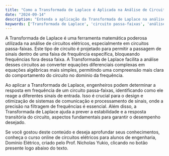 ```yaml
---
title: "Como a Transformada de Laplace é Aplicada na Análise de Circuitos Passa-Faixas?"
date: "2024-09-14"
description: "Entenda a aplicação da Transformada de Laplace na análise de circuitos passa-faixas e sua importância na engenharia elétrica."
keywords: ['Transformada de Laplace', 'circuito passa-faixas', 'análise de circuitos', 'engenharia elétrica']
---
```


A Transformada de Laplace é uma ferramenta matemática poderosa utilizada na análise de circuitos elétricos, especialmente em circuitos passa-faixas. Este tipo de circuito é projetado para permitir a passagem de sinais dentro de uma faixa de frequência específica, bloqueando frequências fora dessa faixa. A Transformada de Laplace facilita a análise desses circuitos ao converter equações diferenciais complexas em equações algébricas mais simples, permitindo uma compreensão mais clara do comportamento do circuito no domínio da frequência.

Ao aplicar a Transformada de Laplace, engenheiros podem determinar a resposta em frequência de um circuito passa-faixas, identificando como ele reage a diferentes sinais de entrada. Isso é crucial para o design e otimização de sistemas de comunicação e processamento de sinais, onde a precisão na filtragem de frequências é essencial. Além disso, a Transformada de Laplace ajuda a prever a estabilidade e a resposta transitória do circuito, aspectos fundamentais para garantir o desempenho desejado.

Se você gostou deste conteúdo e deseja aprofundar seus conhecimentos, conheça o curso online de circuitos elétricos para alunos de engenharia, Domínio Elétrico, criado pelo Prof. Nicholas Yukio, clicando no botão presente logo abaixo do texto.